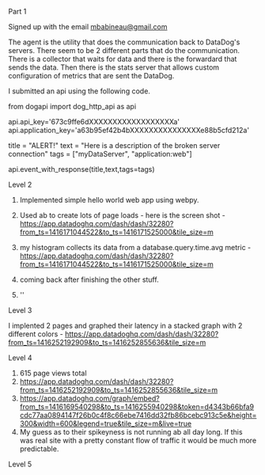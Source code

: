 Part 1

Signed up with the email mbabineau@gmail.com

The agent is the utility that does the communication back to DataDog's servers. There seem to be 2 different parts that do the communication. There is a collector that waits for data and there is the forwardard that sends the data. Then there is the stats server that allows custom configuration of metrics that are sent the DataDog. 

I submitted an api using the following code.

from dogapi import dog_http_api as api

api.api_key='673c9ffe6dXXXXXXXXXXXXXXXXXXa'
api.application_key='a63b95ef42b4bXXXXXXXXXXXXXXXe88b5cfd212a'

title = "ALERT!"
text = "Here is a description of the broken server connection"
tags = ["myDataServer", "application:web"]

api.event_with_response(title,text,tags=tags)


Level 2

1. Implemented simple hello world web app using webpy. 

2. Used ab to create lots of page loads - here is the screen shot -  https://app.datadoghq.com/dash/dash/32280?from_ts=1416171044522&to_ts=1416171525000&tile_size=m

3. my histogram collects its data from a database.query.time.avg metric - https://app.datadoghq.com/dash/dash/32280?from_ts=1416171044522&to_ts=1416171525000&tile_size=m

4. coming back after finishing the other stuff.

5. ''

Level 3

I implented 2 pages and graphed their latency in a stacked graph with 2 different colors - https://app.datadoghq.com/dash/dash/32280?from_ts=1416252192909&to_ts=1416252855636&tile_size=m

Level 4

1. 615 page views total
2. https://app.datadoghq.com/dash/dash/32280?from_ts=1416252192909&to_ts=1416252855636&tile_size=m
3. https://app.datadoghq.com/graph/embed?from_ts=1416169540298&to_ts=1416255940298&token=d4343b66bfa9cdc77aa0894147f26b0c4f8c66ebe7416dd32fb86bcebc913c5e&height=300&width=600&legend=true&tile_size=m&live=true
4. My guess as to their spikeyness is not running ab all day long. If this was real site with a pretty constant flow of traffic it would be much more predictable. 

Level 5
